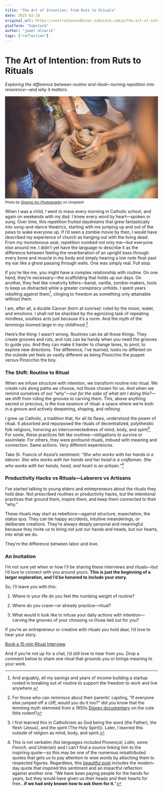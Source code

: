 ```yaml
---
title: "The Art of Intention: from Ruts to Rituals"
date: 2025-02-10
original_url: https://unstrucksoundbites.substack.com/p/the-art-of-intention-from-ruts-to
platform: "Substack"
author: "jewel mlnarik"
tags: ["reflection"]
---
```


# The Art of Intention: from Ruts to Rituals

*Exploring the difference between routine and ritual&#8212;turning repetition into reverence&#8212;and why it matters.*

![person molding clay while children are watching at daytime](images/image-20250210-0.jpg)
<small>*Photo by [Shayne Inc Photography](https://unsplash.com/@shayneincphotography) on Unsplash*</small>

When I was a child, I went to mass every morning in Catholic school, and again on weekends with my dad. I knew every word by heart—spoken or sung. Over time, this repetition fruited daydreams that grew fantastically into song-and-dance theatrics, starting with me jumping up and out of the pews to wake everyone up. If I’d seen a zombie movie by then, I would have described my experience of church as hanging out with the living dead. From my monotonous seat, repetition numbed not only me—but everyone else around me. I didn’t yet have the language to describe it as the difference between feeling the reverberation of an upright bass through every bone and muscle in my body and simply hearing a low note float past my ear like a ghost passing through walls. One was simply real. Full stop.

If you’re like me, you might have a complex relationship with routine. On one hand, they’re necessary—the scaffolding that holds up our days. On another, they feel like creativity killers—banal, vanilla, zombie-makers, tools to keep us distracted while a greater conspiracy unfolds. I spent years rebelling against them[^1], clinging to freedom as something only attainable without them.

I am, after all, a double Cancer (born at sunrise): ruled by the moon, water, and emotions. I shall not be shackled by the agonizing task of repeating mindless, soulless acts just because it’s a norm. And the myth of the lemmings loomed large in my childhood.[^2]

Here’s the thing: I wasn’t wrong. Routines can be all those things. They create grooves and ruts, and ruts can be handy when you need the grooves to guide you. And they can make it harder to change lanes, to pivot, to explore new directions. The difference, I’ve learned, looks no different on the outside yet feels as vastly different as being Pinocchio the puppet versus Pinocchio the boy.

### **The Shift: Routine to Ritual**

When we infuse structure with intention, we transform routine into ritual. We create ruts along paths _we_ choose, not those chosen for us. And when we remind ourselves of our “why”—our _for the sake of what am I doing this?_—we shift from riding the grooves to carving them. This, above anything sacred or precious, is the true essence of ritual: a space where we’re both in a groove and actively deepening, shaping, and refining.

I grew up Catholic, a tradition that, for all its flaws, understood the power of ritual. It absorbed and repurposed the rituals of decentralized, polytheistic folk religions, honoring an interconnectedness of mind, body, and spirit[^3]. For some, these practices felt like routines—obligations to survive or assimilate. For others, they were profound rituals, imbued with meaning and connection. Same actions. Very different experiences.

Take St. Francis of Assisi’s sentiment: _“She who works with her hands is a laborer. She who works with her hands and her head is a craftsman. She who works with her hands, head, and heart is an artisan.”_[^4]

### **Productivity Hacks vs Rituals—Laborers vs Artisans**

I’ve started talking to young elders and entrepreneurs about the rituals they hold dear. Not prescribed routines or productivity hacks, but the intentional practices that ground them, inspire them, and keep them connected to their “why.”

These rituals may start as rebellions—against structure, expectation, the status quo. They can be happy accidents, intuitive meanderings, or deliberate creations. They’re always deeply personal and meaningful because they invite us to bring not just our hands and heads, but our hearts, into what we do.

They’re the difference between labor and love.

### **An Invitation**

I’m not sure yet when or how I’ll be sharing these interviews and rituals—but I’d love to connect with you around yours. **This is just the beginning of a larger exploration, and I’d be honored to include your story.**

So, I’ll leave you with this:

1.  Where in your life do you feel the numbing weight of routine?
    
2.  Where do you crave—or already practice—ritual?
    
3.  What would it look like to infuse your daily actions with intention—carving the grooves of your choosing vs those laid out for you?
    

If you’re an entrepreneur or creative with rituals you hold dear, I’d love to hear your story.

[Book a 15-min Ritual Interview](https://calendly.com/jewel/rituals-interview?month=2025-02)

And if you’re not up for a chat, I’d still love to hear from you. Drop a comment below to share one ritual that grounds you or brings meaning to your work.


[^1]: And arguably, all my savings and years of income building a startup rooted in breaking out of routine to support the freedom to work and live anywhere.

[^2]: For those who can reminisce about their parents’ cajoling, “If everyone else jumped off a cliff, would you do it too?” did you know that the lemming myth stemmed from a 1950s [Disney documentary](https://en.wikipedia.org/wiki/White_Wilderness_\(film\)) on the cute little rodent?

[^3]: I first learned this in Catholicism as God being the word (the Father), the flesh (Jesus), and the spirit (The Holy Spirit)). Later, I learned this outside of religion as mind, body, and spirit.

[^4]: This is not verbatim _(his languages included Provençal, Latin, some French, and Umbrian)_ and I can’t find a source linking him to the inspiring quote—so this may be one of the numerous misattributed quotes that gets us to pay attention to wise words by attaching them to respected figures. Regardless, this [beautiful post](https://medium.com/@douglasfouts/the-hands-the-head-and-the-heart-153452e94b20) includes the modern-day quote that inspired this sentiment and an impactful reflection against another one: “We have been paying people for the hands for years, but they would have given us their heads and their hearts for free…**if we had only known how to ask them for it.**”